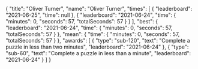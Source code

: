 {
  "title": "Oliver Turner",
  "name": "Oliver Turner",
  "times": [
    {
      "leaderboard": "2021-06-25",
      "time": null
    },
    {
      "leaderboard": "2021-06-24",
      "time": {
        "minutes": 0,
        "seconds": 57,
        "totalSeconds": 57
      }
    }
  ],
  "best": {
    "leaderboard": "2021-06-24",
    "time": {
      "minutes": 0,
      "seconds": 57,
      "totalSeconds": 57
    }
  },
  "mean": {
    "time": {
      "minutes": 0,
      "seconds": 57,
      "totalSeconds": 57
    }
  },
  "awards": [
    {
      "type": "sub-120",
      "text": "Complete a puzzle in less than two minutes",
      "leaderboard": "2021-06-24"
    },
    {
      "type": "sub-60",
      "text": "Complete a puzzle in less than a minute",
      "leaderboard": "2021-06-24"
    }
  ]
}